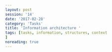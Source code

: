 ```yaml
--- 
layout: post 
session: '14' 
date: '2017-02-28' 
category: 'Tasks' 
title: 'Information architecture ' 
tags: [tasks, information, structures, context			] 
noreading: true
--- 
```


<excerpt/>
